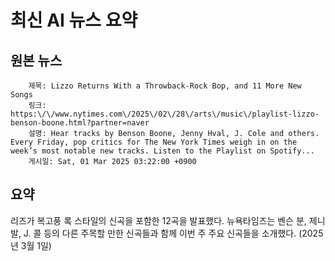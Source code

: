# 최신 AI 뉴스 요약

## 원본 뉴스
		제목: Lizzo Returns With a Throwback-Rock Bop, and 11 More New Songs
		링크: https:\/\/www.nytimes.com\/2025\/02\/28\/arts\/music\/playlist-lizzo-benson-boone.html?partner=naver
		설명: Hear tracks by Benson Boone, Jenny Hval, J. Cole and others. Every Friday, pop critics for The New York Times weigh in on the week’s most notable new tracks. Listen to the Playlist on Spotify... 
		게시일: Sat, 01 Mar 2025 03:22:00 +0900


## 요약
리즈가 복고풍 록 스타일의 신곡을 포함한 12곡을 발표했다. 뉴욕타임즈는 벤슨 분, 제니 발, J. 콜 등의 다른 주목할 만한 신곡들과 함께 이번 주 주요 신곡들을 소개했다. (2025년 3월 1일)
